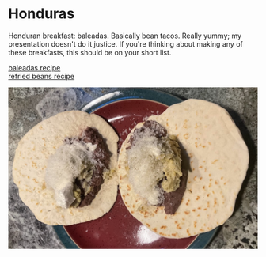 # Honduras

Honduran breakfast: baleadas. Basically bean tacos. Really yummy; my
presentation doesn't do it justice. If you're thinking about making
any of these breakfasts, this should be on your short list.

[baleadas recipe](https://www.curiouscuisiniere.com/honduran-baleadas/)<br>
[refried beans recipe](https://www.onehappyhousewife.com/authentic-refried-beans/)

![breakfast](images/honduras.jpeg)
